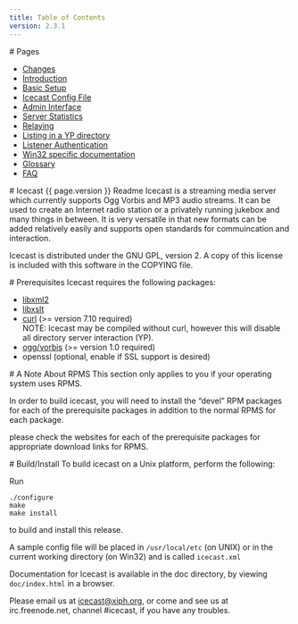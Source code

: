 ```yaml
---
title: Table of Contents
version: 2.3.1
---
```


<div class="article" markdown="1">
# Pages

-	[Changes](changes.html)
-	[Introduction](introduction.html)
-	[Basic Setup](basic-setup.html)
-	[Icecast Config File](config-file.html)
-	[Admin Interface](admin-interface.html)
-	[Server Statistics](server-stats.html)
-	[Relaying](relaying.html)
-	[Listing in a YP directory](yp.html)
-	[Listener Authentication](auth.html)
-	[Win32 specific documentation](win32.html)
-	[Glossary](glossary.html)
-	[FAQ](faq.html)

</div>

<div class="article" markdown="1">
# Icecast {{ page.version }} Readme
Icecast is a streaming media server which currently supports Ogg
Vorbis and MP3 audio streams. It can be used to create an Internet
radio station or a privately running jukebox and many things in
between. It is very versatile in that new formats can be added
relatively easily and supports open standards for commuincation and
interaction.  
  
Icecast is distributed under the GNU GPL, version 2. A copy of this
license is included with this software in the COPYING file.

</div>

<div class="article" markdown="1">
# Prerequisites
Icecast requires the following packages:

-	[libxml2](http://xmlsoft.org/downloads.html)
-	[libxslt](http://xmlsoft.org/XSLT/downloads.html)
-	[curl](http://curl.haxx.se/download.html) (>= version 7.10 required)  
	NOTE: Icecast may be compiled without curl, however this will disable all directory server interaction (YP).
-	[ogg/vorbis](http://www.vorbis.com/files) (>= version 1.0 required)
-	openssl (optional, enable if SSL support is desired)

</div>

<div class="article" markdown="1">
# A Note About RPMS
This section only applies to you if your operating system uses RPMS.  

In order to build icecast, you will need to install the “devel” RPM
packages for each of the prerequisite packages in addition to the
normal RPMS for each package.  
  
please check the websites for each of the prerequisite packages for
appropriate download links for RPMS.

</div>

<div class="article" markdown="1">
# Build/Install
To build icecast on a Unix platform, perform the following:

Run

    ./configure
    make
    make install

to build and install this release.

A sample config file will be placed in `/usr/local/etc` (on UNIX) or in
the current working directory (on Win32) and is called `icecast.xml`

Documentation for Icecast is available in the doc directory, by
viewing `doc/index.html` in a browser.

Please email us at icecast@xiph.org, or come and see us 
at irc.freenode.net, channel #icecast, if you have any troubles.
</div>
